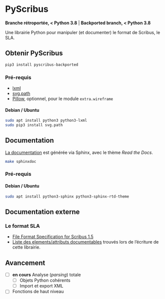 # PyScribus

**Branche rétroportée, < Python 3.8** |
**Backported branch, < Python 3.8**

Une librairie Python pour manipuler (et documenter)
le format de Scribus, le SLA.

## Obtenir PyScribus

```bash
pip3 install pyscribus-backported
```

### Pré-requis

- [lxml](https://lxml.de/)
- [svg.path](https://pypi.org/project/svg.path/)
- [Pillow](https://python-pillow.org/), optionnel, pour le module ``extra.wireframe``

#### Debian / Ubuntu

```bash
sudo apt install python3 python3-lxml
sudo pip3 install svg.path
```

## Documentation

[La documentation](https://etnadji.fr/pyscribus) est générée
via Sphinx, avec le thème *Read the Docs*.

```bash
make sphinxdoc
```

### Pré-requis

#### Debian / Ubuntu

```bash
sudo apt install python3-sphinx python3-sphinx-rtd-theme
```

## Documentation externe

### Le format SLA

- [File Format Specification for Scribus 1.5](https://wiki.scribus.net/canvas/File_Format_Specification_for_Scribus_1.5)
- [Liste des elements/attributs documentables](source/articles/en/spec.rst) trouvés lors de l’écriture de cette librairie.

## Avancement

- [ ] **en cours** Analyse (*parsing*) totale
  - [ ] Objets Python cohérents
  - [ ] Import et export XML
- [ ] Fonctions de haut niveau
